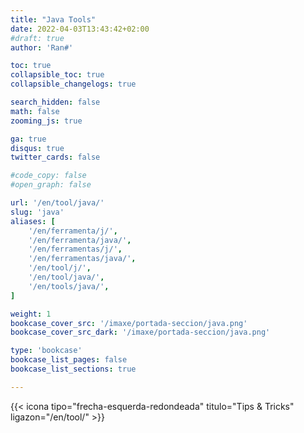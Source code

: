 ```yaml
---
title: "Java Tools"
date: 2022-04-03T13:43:42+02:00
#draft: true
author: 'Ran#'

toc: true
collapsible_toc: true
collapsible_changelogs: true

search_hidden: false
math: false
zooming_js: true

ga: true
disqus: true
twitter_cards: false

#code_copy: false
#open_graph: false

url: '/en/tool/java/'
slug: 'java'
aliases: [
    '/en/ferramenta/j/',
    '/en/ferramenta/java/',
    '/en/ferramentas/j/',
    '/en/ferramentas/java/',
    '/en/tool/j/',
    '/en/tool/java/',
    '/en/tools/java/',
]

weight: 1
bookcase_cover_src: '/imaxe/portada-seccion/java.png'
bookcase_cover_src_dark: '/imaxe/portada-seccion/java.png'

type: 'bookcase'
bookcase_list_pages: false
bookcase_list_sections: true

---
```


{{< icona tipo="frecha-esquerda-redondeada" titulo="Tips & Tricks" ligazon="/en/tool/" >}}
